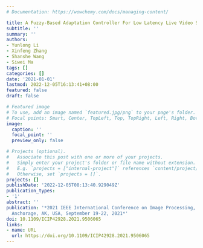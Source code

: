 ```yaml
---
# Documentation: https://wowchemy.com/docs/managing-content/

title: A Fuzzy-Based Adaptation Controller For Low Latency Live Video Streaming
subtitle: ''
summary: ''
authors:
- Yunlong Li
- Xinfeng Zhang
- Shanshe Wang
- Siwei Ma
tags: []
categories: []
date: '2021-01-01'
lastmod: 2022-12-05T16:13:41+08:00
featured: false
draft: false

# Featured image
# To use, add an image named `featured.jpg/png` to your page's folder.
# Focal points: Smart, Center, TopLeft, Top, TopRight, Left, Right, BottomLeft, Bottom, BottomRight.
image:
  caption: ''
  focal_point: ''
  preview_only: false

# Projects (optional).
#   Associate this post with one or more of your projects.
#   Simply enter your project's folder or file name without extension.
#   E.g. `projects = ["internal-project"]` references `content/project/deep-learning/index.md`.
#   Otherwise, set `projects = []`.
projects: []
publishDate: '2022-12-05T08:13:40.929049Z'
publication_types:
- '1'
abstract: ''
publication: '*2021 IEEE International Conference on Image Processing, ICIP 2021,
  Anchorage, AK, USA, September 19-22, 2021*'
doi: 10.1109/ICIP42928.2021.9506065
links:
- name: URL
  url: https://doi.org/10.1109/ICIP42928.2021.9506065
---
```


